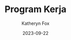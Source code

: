 ---
author: Katheryn Fox
title: Program Kerja
date: 2023-09-22
type: dokumen-pdf-png
items:
  - title: "Program dan Kegiatan Strategis.png"
    file: "/dokumen-pdf-png/Program dan Kegiatan Strategis.png"
  - title: "Pohon Kinerja dan Cascading.pdf"
    file: "/dokumen-pdf-png/Pohon Kinerja dan Cascading.pdf"
---